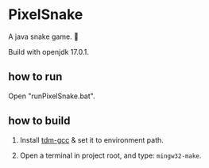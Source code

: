 # PixelSnake

A java snake game. 🐍

Build with openjdk 17.0.1.

## how to run

Open "runPixelSnake.bat".

## how to build

1. Install [tdm-gcc](https://jmeubank.github.io/tdm-gcc/download/) & set it to environment path.

2. Open a terminal in project root, and type: `mingw32-make`.
